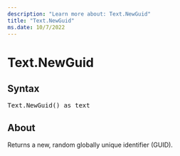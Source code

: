 ```yaml
---
description: "Learn more about: Text.NewGuid"
title: "Text.NewGuid"
ms.date: 10/7/2022
---
```

# Text.NewGuid

## Syntax

<pre>
Text.NewGuid() as text
</pre>

## About

Returns a new, random globally unique identifier (GUID).
